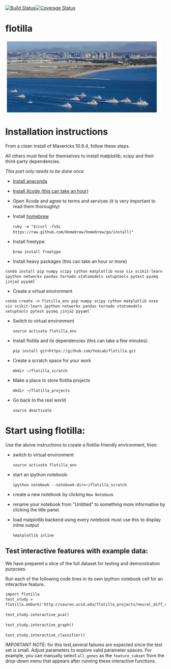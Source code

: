 [![Build Status](https://travis-ci.org/YeoLab/flotilla.svg?branch=master)](https://travis-ci.org/YeoLab/flotilla)[![Coverage Status](https://img.shields.io/coveralls/YeoLab/flotilla.svg)](https://coveralls.io/r/YeoLab/flotilla?branch=master)

flotilla
========

![flotilla Logo](flotilla.png)

Installation instructions
=========================

From a clean install of Mavericks 10.9.4, follow these steps.

All others must fend for themselves to install matplotlib, scipy and their third-party dependencies.

 *This part only needs to be done once*

 * [Install anaconda](https://store.continuum.io/cshop/anaconda/)
 * [Install Xcode (this can take an hour)](https://itunes.apple.com/us/app/xcode/id497799835?mt=12)
 * Open Xcode and agree to terms and services (it is very important to read them thoroughly)
 * Install [homebrew](http://brew.sh/)


    `ruby -e "$(curl -fsSL https://raw.github.com/Homebrew/homebrew/go/install)"`


 * Install freetype:


    `brew install freetype`


 * Install heavy packages (this can take an hour or more)

```
conda install pip numpy scipy cython matplotlib nose six scikit-learn ipython networkx pandas tornado statsmodels setuptools pytest pyzmq jinja2 pyyaml`
```

 * Create a virtual environment
```
conda create -n flotilla_env pip numpy scipy cython matplotlib nose six scikit-learn ipython networkx pandas tornado statsmodels setuptools pytest pyzmq jinja2 pyyaml`
```

 * Switch to virtual environment


    `source activate flotilla_env`


 * Install flotilla and its dependencies (this can take a few minutes):


    `pip install git+https://github.com/YeoLab/flotilla.git`


 * Create a scratch space for your work


    `mkdir ~/flotilla_scratch`


 * Make a place to store flotilla projects


    `mkdir ~/flotilla_projects`


 * Go back to the real world

    `source deactivate`


Start using flotilla:
=====================

 Use the above instructions to create a flotilla-friendly environment, then:


 * switch to virtual environment


    `source activate flotilla_env`


 * start an ipython notebook:


    `ipython notebook --notebook-dir=~/flotilla_scratch`


 * create a new notebook by clicking `New Notebook`
 * rename your notebook from "Untitled" to something more informative by clicking the title panel.
 * load matplotlib backend using every notebook must use this to display inline output


    `%matplotlib inline`

Test interactive features with example data:
------------

We have prepared a slice of the full dataset for testing and demonstration purposes.

Run each of the following code lines in its own ipython notebook cell for an interactive feature.

    import flotilla
    test_study = flotilla.embark('http://sauron.ucsd.edu/flotilla_projects/neural_diff_chr22/datapackage.json')

    test_study.interactive_pca()

    test_study.interactive_graph()

    test_study.interactive_classifier()

IMPORTANT NOTE: for this test,several failures are expected since the test set is small.
Adjust parameters to explore valid parameter spaces.
For example, you can manually select `all_genes` as the `feature_subset`
from the drop-down menu that appears after running these interactive functions.


